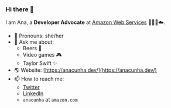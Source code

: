 ### Hi there 👋

I am Ana, a **Developer Advocate** at [Amazon Web Services](https://aws.amazon.com) 👩🏻‍💻☁️.

- 👾 Pronouns: she/her
- 💬 Ask me about:
    - Beers 🍺
    - Video games 🎮
    - Taylor Swift ✨
- 🌎 Website: [https://anacunha.dev/](https://anacunha.dev/)
- 📫 How to reach me:
    - [Twitter](https://twitter.com/mcunhaana)
    - [LinkedIn](https://linkedin.com/in/analuizacunha/)
    - `anacunha` at `amazon.com`

<!--
**anacunha/anacunha** is a ✨ _special_ ✨ repository because its `README.md` (this file) appears on your GitHub profile.

Here are some ideas to get you started:

- 🔭 I’m currently working on ...
- 🌱 I’m currently learning ...
- 👯 I’m looking to collaborate on ...
- 🤔 I’m looking for help with ...
- 💬 Ask me about ...
- 📫 How to reach me: ...
- 😄 Pronouns: ...
- ⚡ Fun fact: ...
-->
